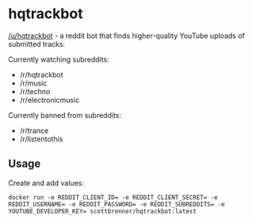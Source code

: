 # hqtrackbot
[/u/hqtrackbot](https://old.reddit.com/user/hqtrackbot) - a reddit bot that finds higher-quality YouTube uploads of submitted tracks.

Currently watching subreddits:
- /r/hqtrackbot
- /r/music
- /r/techno
- /r/electronicmusic

Currently banned from subreddits:
- /r/trance
- /r/listentothis

## Usage
Create and add values:

`docker run -e REDDIT_CLIENT_ID= -e REDDIT_CLIENT_SECRET= -e REDDIT_USERNAME= -e REDDIT_PASSWORD= -e REDDIT_SUBREDDITS= -e YOUTUBE_DEVELOPER_KEY=
 scottbrenner/hqtrackbot:latest`
